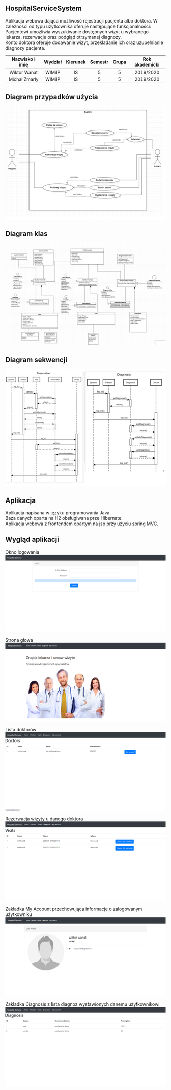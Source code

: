 ## HospitalServiceSystem
Ablikacja webowa dająca możliwość rejestracji pacjenta albo doktora. W zależności od typu użytkownika oferuje następujące funkcjonalności:<br />
Pacjentowi umożliwia wyszukiwanie dostępnych wizyt u wybranego lekarza, rezerwacje oraz podgląd otrzymanej diagnozy.<br />
Konto doktora oferuje dodawanie wizyt, przekładanie ich oraz uzupełnianie diagnozy pacjenta.

| Nazwisko i imię | Wydział | Kierunek | Semestr | Grupa | Rok akademicki |
| :-------------: | :-----: | :------: | :-----: | :---: | :------------: |
| Wiktor Wanat        | WIMiIP  | IS       |   5     | 5     | 2019/2020      |
| Michał Zmarły       | WIMiIP  | IS       |   5     | 5     | 2019/2020      |

## Diagram przypadków użycia 
![screenshot](/sources/useCase.jpg)

## Diagram klas
![screenshot](/sources/classDiagram.jpg)


## Diagram sekwencji
![screenshot](/sources/diagramSekwencjiOba.jpg)

## Aplikacja
Aplikacja napisana w języku programowania Java.<br />
Baza danych oparta na H2 obsługiwana prze Hibernate.<br />
Aplikacja webowa z frontendem opartym na jsp przy użyciu spring MVC. 

## Wygląd aplikacji
Okno logowania
![screenshot](/sources/loginPage.png)

Strona głowa
![screenshot](/sources/homePage.png)

Lista doktorów
![screenshot](/sources/doctorsPage.png)

Rezerwacja wizyty u danego doktora
![screenshot](/sources/setupVisitPage.png)

Zakładka My Account przechowująca informacje o zalogowanym użytkowniku
![screenshot](/sources/myaccountPage.png)

Zakładka Diagnosis z lista diagnoz wystawionych danemu użytkownikowi
![screenshot](/sources/userDiagnosisPage.png)





